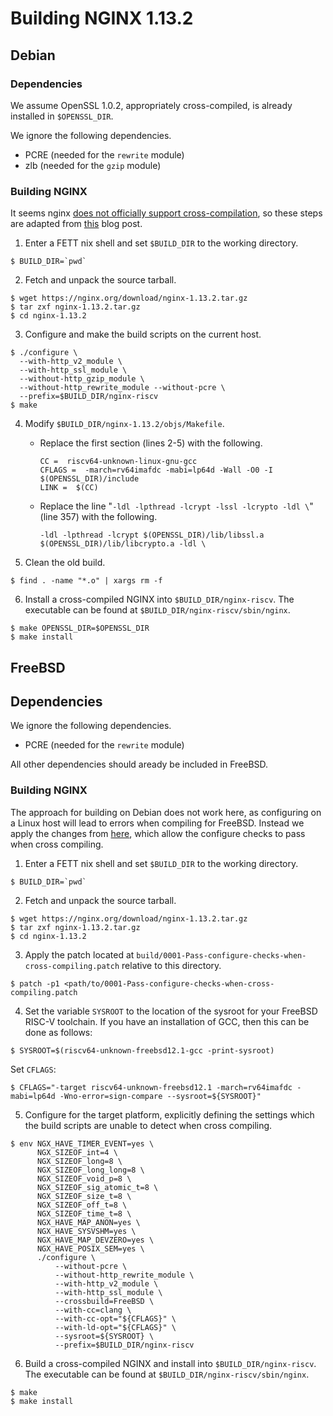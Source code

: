 # Building NGINX 1.13.2

## Debian

### Dependencies

We assume OpenSSL 1.0.2, appropriately cross-compiled, is already installed in `$OPENSSL_DIR`.

We ignore the following dependencies.
- PCRE (needed for the `rewrite` module)
- zlb (needed for the `gzip` module)

### Building NGINX

It seems nginx [does not officially support cross-compilation](https://forum.nginx.org/read.php?2,279437,279441#msg-279441), so these steps are adapted from [this](http://tiebing.blogspot.com/2014/09/cross-compile-nginx-for-arm.html) blog post.

1. Enter a FETT nix shell and set `$BUILD_DIR` to the working directory.
```
$ BUILD_DIR=`pwd`
```

2. Fetch and unpack the source tarball.
```
$ wget https://nginx.org/download/nginx-1.13.2.tar.gz
$ tar zxf nginx-1.13.2.tar.gz
$ cd nginx-1.13.2
```

3. Configure and make the build scripts on the current host.
```
$ ./configure \
  --with-http_v2_module \
  --with-http_ssl_module \
  --without-http_gzip_module \
  --without-http_rewrite_module --without-pcre \
  --prefix=$BUILD_DIR/nginx-riscv
$ make
```

4. Modify `$BUILD_DIR/nginx-1.13.2/objs/Makefile`.

   - Replace the first section (lines 2-5) with the following.
     ```
     CC =  riscv64-unknown-linux-gnu-gcc
     CFLAGS =  -march=rv64imafdc -mabi=lp64d -Wall -O0 -I $(OPENSSL_DIR)/include
     LINK =  $(CC)
     ```
     
   - Replace the line "`-ldl -lpthread -lcrypt -lssl -lcrypto -ldl \`" (line 357) with the following.
     ```
     -ldl -lpthread -lcrypt $(OPENSSL_DIR)/lib/libssl.a $(OPENSSL_DIR)/lib/libcrypto.a -ldl \
     ```

5. Clean the old build.
```
$ find . -name "*.o" | xargs rm -f
```

6. Install a cross-compiled NGINX into `$BUILD_DIR/nginx-riscv`. The executable can be found at `$BUILD_DIR/nginx-riscv/sbin/nginx`.
```
$ make OPENSSL_DIR=$OPENSSL_DIR
$ make install
```

## FreeBSD

## Dependencies

We ignore the following dependencies.
- PCRE (needed for the `rewrite` module)

All other dependencies should aready be included in FreeBSD.

### Building NGINX

The approach for building on Debian does not work here, as configuring
on a Linux host will lead to errors when compiling for
FreeBSD. Instead we apply the changes from
[here](https://github.com/CTSRD-CHERI/nginx/commit/7346e0c792ab6608546a8f8cf55c6a505a70c2b9),
which allow the configure checks to pass when cross compiling.

1. Enter a FETT nix shell and set `$BUILD_DIR` to the working directory.
```
$ BUILD_DIR=`pwd`
```

2. Fetch and unpack the source tarball.
```
$ wget https://nginx.org/download/nginx-1.13.2.tar.gz
$ tar zxf nginx-1.13.2.tar.gz
$ cd nginx-1.13.2
```

3. Apply the patch located at
`build/0001-Pass-configure-checks-when-cross-compiling.patch` relative
to this directory.
```
$ patch -p1 <path/to/0001-Pass-configure-checks-when-cross-compiling.patch
```

4. Set the variable `SYSROOT` to  the location of the sysroot for your
   FreeBSD RISC-V toolchain. If you have an installation of GCC, then
   this can be done as follows:
```
$ SYSROOT=$(riscv64-unknown-freebsd12.1-gcc -print-sysroot)
```
  Set `CFLAGS`:
```
$ CFLAGS="-target riscv64-unknown-freebsd12.1 -march=rv64imafdc -mabi=lp64d -Wno-error=sign-compare --sysroot=${SYSROOT}"
```

5. Configure for the target platform, explicitly defining the settings
   which the build scripts are unable to detect when cross compiling.
```
$ env NGX_HAVE_TIMER_EVENT=yes \
      NGX_SIZEOF_int=4 \
      NGX_SIZEOF_long=8 \
      NGX_SIZEOF_long_long=8 \
      NGX_SIZEOF_void_p=8 \
      NGX_SIZEOF_sig_atomic_t=8 \
      NGX_SIZEOF_size_t=8 \
      NGX_SIZEOF_off_t=8 \
      NGX_SIZEOF_time_t=8 \
      NGX_HAVE_MAP_ANON=yes \
      NGX_HAVE_SYSVSHM=yes \
      NGX_HAVE_MAP_DEVZERO=yes \
      NGX_HAVE_POSIX_SEM=yes \
      ./configure \
          --without-pcre \
          --without-http_rewrite_module \
          --with-http_v2_module \
          --with-http_ssl_module \
          --crossbuild=FreeBSD \
          --with-cc=clang \
          --with-cc-opt="${CFLAGS}" \
          --with-ld-opt="${CFLAGS}" \
          --sysroot=${SYSROOT} \
          --prefix=$BUILD_DIR/nginx-riscv
```

6. Build a cross-compiled NGINX and install into
   `$BUILD_DIR/nginx-riscv`. The executable can be found at
   `$BUILD_DIR/nginx-riscv/sbin/nginx`.
```
$ make
$ make install
```
